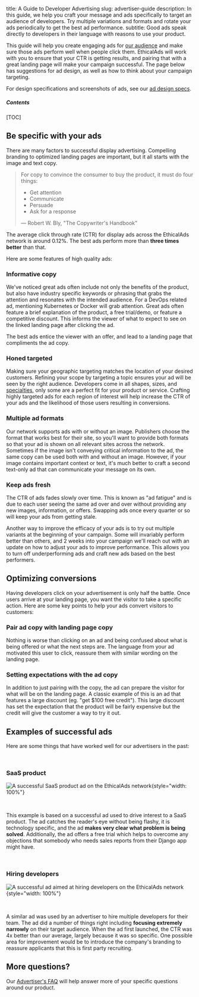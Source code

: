 title: A Guide to Developer Advertising
slug: advertiser-guide
description: In this guide, we help you craft your message and ads specifically to target an audience of developers. Try multiple variations and formats and rotate your ads periodically to get the best ad performance.
subtitle: Good ads speak directly to developers in their language with reasons to use your product.

This guide will help you create engaging ads for [our audience](/our-audience/)
and make sure those ads perform well when people click them.
EthicalAds will work with you to ensure that your CTR is getting results,
and pairing that with a great landing page will make your campaign successful.
The page below has suggestions for ad design, as well as how to think about your campaign targeting.

For design specifications and screenshots of ads,
see our [ad design specs]({static}/prospectus/ad-specs.pdf).

##### Contents

[TOC]

## Be specific with your ads

There are many factors to successful display advertising.
Compelling branding to optimized landing pages are important,
but it all starts with the image and text copy.

> For copy to convince the consumer to buy the product, it must do four things:
>
> * Get attention
> * Communicate
> * Persuade
> * Ask for a response
>
> &mdash; Robert W. Bly, "The Copywriter's Handbook"

The average click through rate (CTR) for display ads across the EthicalAds network is around 0.12%.
The best ads perform more than **three times better** than that.

Here are some features of high quality ads:

### Informative copy

We've noticed great ads often include not only the benefits of the product,
but also have industry specific keywords or phrasing that grabs the attention and resonates with the intended audience.
For a DevOps related ad, mentioning Kubernetes or Docker will grab attention.
Great ads often feature a brief explanation of the product,
a free trial/demo, or feature a competitive discount.
This informs the viewer of what to expect to see on the linked landing page after clicking the ad.

The best ads entice the viewer with an offer, and lead to a landing page that compliments the ad copy.

### Honed targeted

Making sure your geographic targeting matches the location of your desired customers.
Refining your scope by targeting a topic ensures your ad will be seen by the right audience.
Developers come in all shapes, sizes, and [specialties](https://www.ethicalads.io/our-audience/),
only some are a perfect fit for your product or service.
Crafting highly targeted ads for each region of interest will help increase the CTR of your ads
and the likelihood of those users resulting in conversions.

### Multiple ad formats

Our network supports ads with or without an image.
Publishers choose the format that works best for their site,
so you'll want to provide both formats so that your ad is shown
on all relevant sites across the network.
Sometimes if the image isn't conveying critical information to the ad,
the same copy can be used both with and without an image.
However, if your image contains important context or text,
it's much better to craft a second text-only ad that can communicate your message on its own.

### Keep ads fresh

The CTR of ads fades slowly over time.
This is known as "ad fatigue" and is due to each user seeing the same ad over and over
without providing any new images, information, or offers.
Swapping ads once every quarter or so will keep your ads from getting stale.

Another way to improve the efficacy of your ads is to try out multiple variants
at the beginning of your campaign.
Some will invariably perform better than others,
and 2 weeks into your campaign we'll reach out with an update on how to adjust your ads to improve performance.
This allows you to turn off underperforming ads and craft new ads based on the best performers.

## Optimizing conversions

Having developers click on your advertisement is only half the battle.
Once users arrive at your landing page, you want the visitor to take a specific action.
Here are some key points to help your ads convert visitors to customers:

### Pair ad copy with landing page copy

Nothing is worse than clicking on an ad and being confused
about what is being offered or what the next steps are.
The language from your ad motivated this user to click,
reassure them with similar wording on the landing page.

### Setting expectations with the ad copy

In addition to just pairing with the copy, the ad can prepare the visitor
for what will be on the landing page.
A classic example of this is an ad that features a large discount (eg. "get $100 free credit").
This large discount has set the expectation that the product will be fairly expensive
but the credit will give the customer a way to try it out.

## Examples of successful ads

Here are some things that have worked well for our advertisers in the past:

​

### SaaS product

![A successful SaaS product ad on the EthicalAds network](../images/pages/learning-hub/successful-ad-2.png){style="width: 100%"}

​

This example is based on a successful ad used to drive interest to a SaaS product.
The ad catches the reader's eye without being flashy,
it is technology specific, and the ad
**makes very clear what problem is being solved**.
Additionally, the ad offers a free trial which helps to overcome any
objections that somebody who needs sales reports from their Django app
might have.

​

### Hiring developers

![A successful ad aimed at hiring developers on the EthicalAds network](../images/pages/learning-hub/successful-ad-1.png){style="width: 100%"}

​

A similar ad was used by an advertiser to hire multiple developers for their team.
The ad did a number of things right including
**focusing extremely narrowly** on their target audience.
When the ad first launched,
the CTR was 4x better than our average,
largely because it was so specific.
One possible area for improvement would be to introduce the company's
branding to reassure applicants that this is first party recruiting.

## More questions?

Our [Advertiser's FAQ](/advertisers/faq/) will help answer more of your specific questions around our product.
